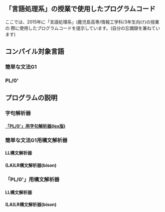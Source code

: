 ## 「言語処理系」の授業で使用したプログラムコード
ここでは、2015年に「言語処理系」(鹿児島高専/情報工学科/3年生向け)の授業の
際に使用したプログラムコードを提示しています。(自分の忘備録を兼ねています)

## コンパイル対象言語
### 簡単な文法G1
### PL/0'

## プログラムの説明

### 字句解析器
#### [「PL/0'」用字句解析器(lex版)](lexer)

### 簡単な文法G1用構文解析器
#### LL構文解析器
#### (LA)LR構文解析器(bison)

### 「PL/0'」用構文解析器
#### LL構文解析器
#### (LA)LR構文解析器(bison)

